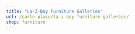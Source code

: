 ```yaml
---
title: "La-Z-Boy Furniture Galleries"
url: /carle-place/la-z-boy-furniture-galleries/
shop: furniture
---
```

